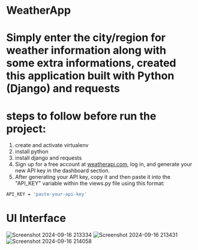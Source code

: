 # WeatherApp
# Simply enter the city/region for weather information along with some extra informations, created this application built with Python (Django) and requests
# steps to follow before run the project:
1. create and activate virtualenv 
2. install python
3. install django and requests
4. Sign up for a free account at [weatherapi.com](https://www.weatherapi.com/), log in, and generate your new API key in the dashboard section.
5. After generating your API key, copy it and then paste it into the "API_KEY" variable within the views.py file using this format:
```bash
API_KEY = 'paste-your-api-key'
```
# UI Interface
![Screenshot 2024-09-16 213334](https://github.com/user-attachments/assets/92859b45-215c-49f8-968e-f25b3df5ad14)
![Screenshot 2024-09-16 213431](https://github.com/user-attachments/assets/9ed0b62d-c87c-4a21-a9e8-6fbf951df0a0)
![Screenshot 2024-09-16 214058](https://github.com/user-attachments/assets/33e4c15f-6e4c-4fb4-b5bf-e6af61bf629c)




